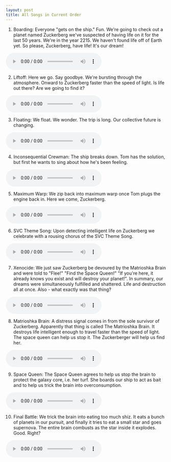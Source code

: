 ```yaml
---
layout: post
title: All Songs in Current Order
---
```


1. Boarding: Everyone "gets on the ship." Fun. We're going to check out a planet named Zuckerberg we've suspected of having life on it for the last 50 years. We're in the year 2215. We haven't found life off of Earth yet. So please, Zuckerberg, have life! It's our dream!  

<audio controls>
<source src="{{ site.baseurl }}/audio/boarding-takeoff-mix1.mp3" type="audio/mpeg">
</audio>

2. Liftoff: Here we go. Say goodbye. We're bursting through the atmosphere. Onward to Zuckerberg faster than the speed of light. Is life out there? Are we going to find it?  

<audio controls>
<source src="{{ site.baseurl }}/audio/takeoff-lyrics.mp3" type="audio/mpeg">
</audio>

3. Floating: We float. We wonder. The trip is long. Our collective future is changing.  

<audio controls>
<source src="{{ site.baseurl }}/audio/floating.mp3" type="audio/mpeg">
</audio>

4. Inconsequential Crewman: The ship breaks down. Tom has the solution, but first he wants to sing about how he's been feeling.  

<audio controls>
<source src="{{ site.baseurl }}/audio/inconsequential-crewmen.mp3" type="audio/mpeg">
</audio>

5. Maximum Warp: We zip back into maximum warp once Tom plugs the engine back in. Here we come, Zuckerberg.  

<audio controls>
<source src="{{ site.baseurl }}/audio/max-warp.mp3" type="audio/mpeg">
</audio>

6. SVC Theme Song: Upon detecting intelligent life on Zuckerberg we celebrate with a rousing chorus of the SVC Theme Song.  

<audio controls>
<source src="{{ site.baseurl }}/audio/svc-theme.mp3" type="audio/mpeg">
</audio>

7. Xenocide: We just saw Zuckerberg be devoured by the Matrioshka Brain and were told to "Flee!" "Find the Space Queen!" "If you're here, it already knows you exist and will destroy your planet!". In summary, our dreams were simultaneously fulfilled and shattered. Life and destruction all at once. Also - what exactly was that thing?  

<audio controls>
<source src="{{ site.baseurl }}/audio/xenocide.mp3" type="audio/mpeg">
</audio>

8. Matrioshka Brain: A distress signal comes in from the sole survivor of Zuckerberg. Apparently that thing is called The Matrioshka Brain. It destroys life intelligent enough to travel faster than the speed of light. The space queen can help us stop it. The Zuckerberger will help us find her.  

<audio controls>
<source src="{{ site.baseurl }}/audio/Matrioshka-brain-Almost-Final.mp3" type="audio/mpeg">
</audio>

9. Space Queen: The Space Queen agrees to help us stop the brain to protect the galaxy core, i.e. her turf. She boards our ship to act as bait and to help us trick the brain into overconsumption.  

<audio controls>
<source src="{{ site.baseurl }}/audio/mothers-milk.mp3" type="audio/mpeg">
</audio>

10. Final Battle: We trick the brain into eating too much shiz. It eats a bunch of planets in our pursuit, and finally it tries to eat a small star and goes supernova. The entire brain combusts as the star inside it explodes. Good. Right?  

<audio controls>
<source src="{{ site.baseurl }}/audio/final-battle-the-edge-of-space.mp3" type="audio/mpeg">
</audio>
